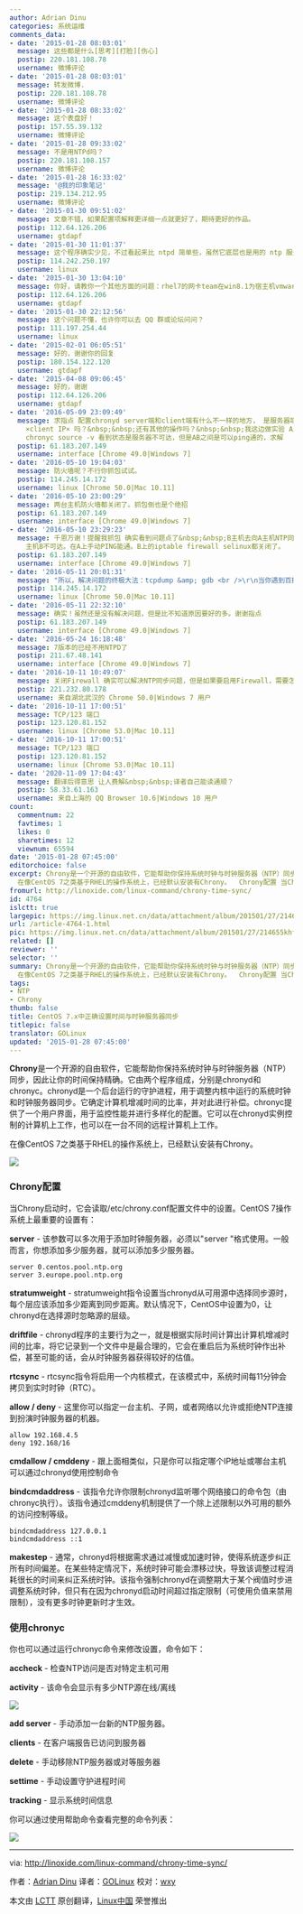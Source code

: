 ```yaml
---
author: Adrian Dinu
categories: 系统运维
comments_data:
- date: '2015-01-28 08:03:01'
  message: 这些都是什么[思考][打脸][伤心]
  postip: 220.181.108.78
  username: 微博评论
- date: '2015-01-28 08:03:01'
  message: 转发微博.
  postip: 220.181.108.78
  username: 微博评论
- date: '2015-01-28 08:33:02'
  message: 这个表盘好！
  postip: 157.55.39.132
  username: 微博评论
- date: '2015-01-28 09:33:02'
  message: 不是用NTPd吗？
  postip: 220.181.108.157
  username: 微博评论
- date: '2015-01-28 16:33:02'
  message: '@我的印象笔记'
  postip: 219.134.212.95
  username: 微博评论
- date: '2015-01-30 09:51:02'
  message: 文章不错，如果配置项解释更详细一点就更好了，期待更好的作品。
  postip: 112.64.126.206
  username: gtdapf
- date: '2015-01-30 11:01:37'
  message: 这个程序确实少见，不过看起来比 ntpd 简单些，虽然它底层也是用的 ntp 服务。
  postip: 114.242.250.197
  username: linux
- date: '2015-01-30 13:04:10'
  message: 你好，请教你一个其他方面的问题：rhel7的网卡team在win8.1为宿主机vmware虚拟机测试存在问题，当我down掉active网卡时，它不会自动切换到另一款网卡上。不知道什么问题引起的？
  postip: 112.64.126.206
  username: gtdapf
- date: '2015-01-30 22:12:56'
  message: 这个问题不懂，也许你可以去 QQ 群或论坛问问？
  postip: 111.197.254.44
  username: linux
- date: '2015-02-01 06:05:51'
  message: 好的，谢谢你的回复
  postip: 180.154.122.120
  username: gtdapf
- date: '2015-04-08 09:06:45'
  message: 好的，谢谢
  postip: 112.64.126.206
  username: gtdapf
- date: '2016-05-09 23:09:49'
  message: 求指点 配置chronyd server端和client端有什么不一样的地方， 是服务器端就在/etc/chrony.conf 文件里面allow
    ×client IP× 吗？&nbsp;&nbsp;还有其他的操作吗？&nbsp;&nbsp;我这边做实验 A主机同步网络中的NTP服务器&nbsp;&nbsp;然后A允许B&nbsp;&nbsp;结果B去同步A的时候&nbsp;&nbsp;死活不行
    chronyc source -v 看到状态是服务器不可达，但是AB之间是可以ping通的，求解
  postip: 61.183.207.149
  username: interface [Chrome 49.0|Windows 7]
- date: '2016-05-10 19:04:03'
  message: 防火墙呢？不行你抓包试试。
  postip: 114.245.14.172
  username: linux [Chrome 50.0|Mac 10.11]
- date: '2016-05-10 23:00:29'
  message: 两台主机防火墙都关闭了。抓包倒也是个绝招
  postip: 61.183.207.149
  username: interface [Chrome 49.0|Windows 7]
- date: '2016-05-10 23:29:23'
  message: 千恩万谢！提醒我抓包 确实看到问题点了&nbsp;&nbsp;B主机去向A主机NTP同步，A会先通过ICMP确认B是否可达（应该是种安全措施），但是ICMP确认的结果却显示
    主机B不可达。在A上手动PING能通。B上的iptable firewall selinux都关闭了。
  postip: 61.183.207.149
  username: interface [Chrome 49.0|Windows 7]
- date: '2016-05-11 20:01:31'
  message: "所以，解决问题的终极大法：tcpdump &amp; gdb <br />\r\n当你遇到百撕不得骑姐的问题时，就祭出如上神器吧！:D"
  postip: 114.245.14.172
  username: linux [Chrome 50.0|Mac 10.11]
- date: '2016-05-11 22:32:10'
  message: 确实！虽然还是没有解决问题，但是比不知道原因要好的多。谢谢指点
  postip: 61.183.207.149
  username: interface [Chrome 49.0|Windows 7]
- date: '2016-05-24 16:18:48'
  message: 7版本的已经不用NTPD了
  postip: 211.67.48.141
  username: interface [Chrome 49.0|Windows 7]
- date: '2016-10-11 10:49:07'
  message: 关闭Firewall 确实可以解决NTP同步问题，但是如果要启用Firewall，需要怎么配置防火墙呢？
  postip: 221.232.80.178
  username: 来自湖北武汉的 Chrome 50.0|Windows 7 用户
- date: '2016-10-11 17:00:51'
  message: TCP/123 端口
  postip: 123.120.81.152
  username: linux [Chrome 53.0|Mac 10.11]
- date: '2016-10-11 17:00:51'
  message: TCP/123 端口
  postip: 123.120.81.152
  username: linux [Chrome 53.0|Mac 10.11]
- date: '2020-11-09 17:04:43'
  message: 翻译后得意思 让人费解&nbsp;&nbsp;译者自己能读通顺？
  postip: 58.33.61.163
  username: 来自上海的 QQ Browser 10.6|Windows 10 用户
count:
  commentnum: 22
  favtimes: 1
  likes: 0
  sharetimes: 12
  viewnum: 65594
date: '2015-01-28 07:45:00'
editorchoice: false
excerpt: Chrony是一个开源的自由软件，它能帮助你保持系统时钟与时钟服务器（NTP）同步，因此让你的时间保持精确。它由两个程序组成，分别是chronyd和chronyc。chronyd是一个后台运行的守护进程，用于调整内核中运行的系统时钟和时钟服务器同步。它确定计算机增减时间的比率，并对此进行补偿。chronyc提供了一个用户界面，用于监控性能并进行多样化的配置。它可以在chronyd实例控制的计算机上工作，也可以在一台不同的远程计算机上工作。
  在像CentOS 7之类基于RHEL的操作系统上，已经默认安装有Chrony。  Chrony配置 当Chrony启动时，它会读取/etc
fromurl: http://linoxide.com/linux-command/chrony-time-sync/
id: 4764
islctt: true
largepic: https://img.linux.net.cn/data/attachment/album/201501/27/214655khfozbdfl666rdbh.jpg
url: /article-4764-1.html
pic: https://img.linux.net.cn/data/attachment/album/201501/27/214655khfozbdfl666rdbh.jpg.thumb.jpg
related: []
reviewer: ''
selector: ''
summary: Chrony是一个开源的自由软件，它能帮助你保持系统时钟与时钟服务器（NTP）同步，因此让你的时间保持精确。它由两个程序组成，分别是chronyd和chronyc。chronyd是一个后台运行的守护进程，用于调整内核中运行的系统时钟和时钟服务器同步。它确定计算机增减时间的比率，并对此进行补偿。chronyc提供了一个用户界面，用于监控性能并进行多样化的配置。它可以在chronyd实例控制的计算机上工作，也可以在一台不同的远程计算机上工作。
  在像CentOS 7之类基于RHEL的操作系统上，已经默认安装有Chrony。  Chrony配置 当Chrony启动时，它会读取/etc
tags:
- NTP
- Chrony
thumb: false
title: CentOS 7.x中正确设置时间与时钟服务器同步
titlepic: false
translator: GOLinux
updated: '2015-01-28 07:45:00'
---
```


**Chrony**是一个开源的自由软件，它能帮助你保持系统时钟与时钟服务器（NTP）同步，因此让你的时间保持精确。它由两个程序组成，分别是chronyd和chronyc。chronyd是一个后台运行的守护进程，用于调整内核中运行的系统时钟和时钟服务器同步。它确定计算机增减时间的比率，并对此进行补偿。chronyc提供了一个用户界面，用于监控性能并进行多样化的配置。它可以在chronyd实例控制的计算机上工作，也可以在一台不同的远程计算机上工作。


在像CentOS 7之类基于RHEL的操作系统上，已经默认安装有Chrony。


![](/data/attachment/album/201501/27/214655khfozbdfl666rdbh.jpg)


### Chrony配置


当Chrony启动时，它会读取/etc/chrony.conf配置文件中的设置。CentOS 7操作系统上最重要的设置有：


**server** - 该参数可以多次用于添加时钟服务器，必须以"server "格式使用。一般而言，你想添加多少服务器，就可以添加多少服务器。



```
server 0.centos.pool.ntp.org
server 3.europe.pool.ntp.org

```

**stratumweight** - stratumweight指令设置当chronyd从可用源中选择同步源时，每个层应该添加多少距离到同步距离。默认情况下，CentOS中设置为0，让chronyd在选择源时忽略源的层级。


**driftfile** - chronyd程序的主要行为之一，就是根据实际时间计算出计算机增减时间的比率，将它记录到一个文件中是最合理的，它会在重启后为系统时钟作出补偿，甚至可能的话，会从时钟服务器获得较好的估值。


**rtcsync** - rtcsync指令将启用一个内核模式，在该模式中，系统时间每11分钟会拷贝到实时时钟（RTC）。


**allow / deny** - 这里你可以指定一台主机、子网，或者网络以允许或拒绝NTP连接到扮演时钟服务器的机器。



```
allow 192.168.4.5
deny 192.168/16

```

**cmdallow / cmddeny** - 跟上面相类似，只是你可以指定哪个IP地址或哪台主机可以通过chronyd使用控制命令


**bindcmdaddress** - 该指令允许你限制chronyd监听哪个网络接口的命令包（由chronyc执行）。该指令通过cmddeny机制提供了一个除上述限制以外可用的额外的访问控制等级。



```
bindcmdaddress 127.0.0.1
bindcmdaddress ::1

```

**makestep** - 通常，chronyd将根据需求通过减慢或加速时钟，使得系统逐步纠正所有时间偏差。在某些特定情况下，系统时钟可能会漂移过快，导致该调整过程消耗很长的时间来纠正系统时钟。该指令强制chronyd在调整期大于某个阀值时步进调整系统时钟，但只有在因为chronyd启动时间超过指定限制（可使用负值来禁用限制），没有更多时钟更新时才生效。


### 使用chronyc


你也可以通过运行chronyc命令来修改设置，命令如下：


**accheck** - 检查NTP访问是否对特定主机可用


**activity** - 该命令会显示有多少NTP源在线/离线


![](/data/attachment/album/201501/27/214659i075xiy6aqhiqo9q.jpg)


**add server** - 手动添加一台新的NTP服务器。


**clients** - 在客户端报告已访问到服务器


**delete** - 手动移除NTP服务器或对等服务器


**settime** - 手动设置守护进程时间


**tracking** - 显示系统时间信息


你可以通过使用帮助命令查看完整的命令列表：


![](/data/attachment/album/201501/27/214701v22m12d60v68njdo.jpg)




---


via: <http://linoxide.com/linux-command/chrony-time-sync/>


作者：[Adrian Dinu](http://linoxide.com/author/adriand/) 译者：[GOLinux](https://github.com/GOLinux) 校对：[wxy](https://github.com/wxy)


本文由 [LCTT](https://github.com/LCTT/TranslateProject) 原创翻译，[Linux中国](http://linux.cn/) 荣誉推出